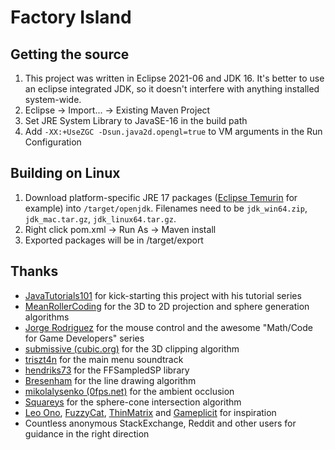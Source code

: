 # Factory Island

## Getting the source

1. This project was written in Eclipse 2021-06 and JDK 16. It's better to use an eclipse integrated JDK, so it doesn't interfere with anything installed system-wide.
2. Eclipse -> Import... -> Existing Maven Project
3. Set JRE System Library to JavaSE-16 in the build path
4. Add `-XX:+UseZGC -Dsun.java2d.opengl=true` to VM arguments in the Run Configuration

## Building on Linux

1. Download platform-specific JRE 17 packages ([Eclipse Temurin](https://adoptium.net/temurin/releases/) for example) into `/target/openjdk`. Filenames need to be `jdk_win64.zip`, `jdk_mac.tar.gz`, `jdk_linux64.tar.gz`.
2. Right click pom.xml -> Run As -> Maven install
3. Exported packages will be in /target/export

## Thanks

- [JavaTutorials101](https://www.youtube.com/user/JavaTutorials101) for kick-starting this project with his tutorial series
- [MeanRollerCoding](https://www.youtube.com/watch?v=LBSaqhSs6Q4&list=PLgRPwj3No0VLXFoqYnL2aYhczXB2qwKvp&index=5) for the 3D to 2D projection and sphere generation algorithms
- [Jorge Rodriguez](https://www.youtube.com/watch?v=zZM2uUkEoFw&list=PLW3Zl3wyJwWOpdhYedlD-yCB7WQoHf-My&index=13) for the mouse control and the awesome "Math/Code for Game Developers" series
- [submissive (cubic.org)](https://www.cubic.org/docs/3dclip.htm) for the 3D clipping algorithm
- [triszt4n](https://musescore.com/triszt4n) for the main menu soundtrack
- [hendriks73](https://github.com/hendriks73/ffsampledsp) for the FFSampledSP library
- [Bresenham](https://en.wikipedia.org/wiki/Bresenham%27s_line_algorithm) for the line drawing algorithm
- [mikolalysenko (0fps.net)](https://0fps.net/2013/07/03/ambient-occlusion-for-minecraft-like-worlds/) for the ambient occlusion
- [Squareys](https://blog.squareys.de/sphere-cone-intersection/) for the sphere-cone intersection algorithm
- [Leo Ono](https://www.youtube.com/c/LeoOno), [FuzzyCat](https://www.youtube.com/channel/UCxosPk3zlNp98CS1YGCzGww), [ThinMatrix](https://www.youtube.com/c/ThinMatrix) and [Gameplicit](https://www.twitch.tv/gameplicit) for inspiration
- Countless anonymous StackExchange, Reddit and other users for guidance in the right direction
